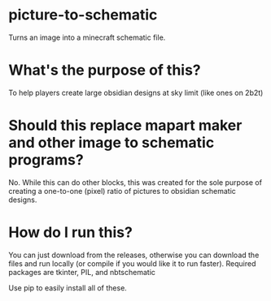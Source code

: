 
# picture-to-schematic
Turns an image into a minecraft schematic file.

# What's the purpose of this?
To help players create large obsidian designs at sky limit (like ones on 2b2t)

# Should this replace mapart maker and other image to schematic programs?
No. While this can do other blocks, this was created for the sole purpose of creating a one-to-one (pixel) ratio of pictures to obsidian schematic designs.

# How do I run this?
You can just download from the releases, otherwise you can download the files and run locally (or compile if you would like it to run faster). Required packages are tkinter, PIL, and nbtschematic

Use pip to easily install all of these.
